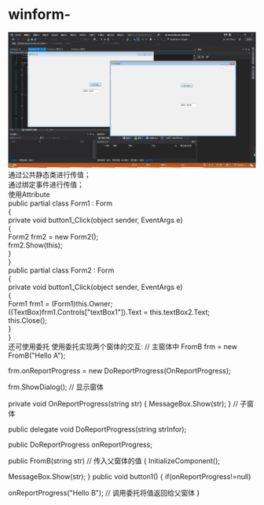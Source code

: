 # winform-


![](https://github.com/SHAREVIEW/winform-/blob/master/BD1C34AD-B9DC-4b08-9C07-4D94FED4E11E.png)
通过公共静态类进行传值；  
通过绑定事件进行传值；  
使用Attribute  
public partial class Form1 : Form  
  {  
  private void button1_Click(object sender, EventArgs e)  
  {  
  Form2 frm2 = new Form2();  
  frm2.Show(this);  
  }  
  }  
  public partial class Form2 : Form  
  {  
  private void button1_Click(object sender, EventArgs e)  
  {  
  Form1 frm1 = (Form1)this.Owner;  
  ((TextBox)frm1.Controls["textBox1"]).Text = this.textBox2.Text;  
  this.Close();  
  }  
  }  
还可使用委托
使用委托实现两个窗体的交互:
// 主窗体中
FromB frm = new FromB("Hello A");

frm.onReportProgress = new DoReportProgress(OnReportProgress);

frm.ShowDialog(); // 显示窗体

private void OnReportProgress(string str)
{
  MessageBox.Show(str);
}
// 子窗体

public delegate void DoReportProgress(string strInfor);

public DoReportProgress onReportProgress;

public FromB(string str) // 传入父窗体的值
{
  InitializeComponent();
  
  MessageBox.Show(str);
}
public void button1()
{
  if(onReportProgress!=null)
  
  onReportProgress("Hello B"); // 调用委托将值返回给父窗体
}
